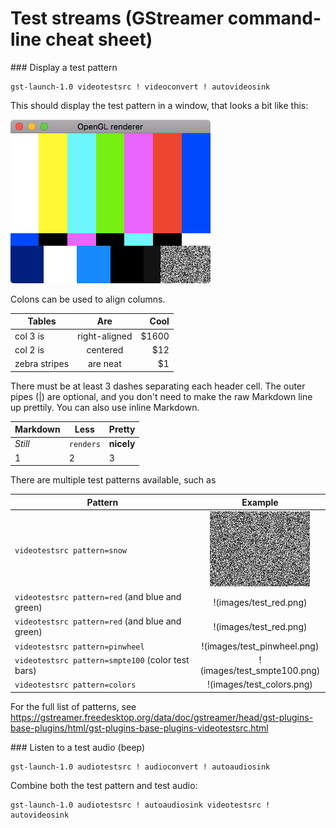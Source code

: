 # Test streams (GStreamer command-line cheat sheet)

### Display a test pattern

```
gst-launch-1.0 videotestsrc ! videoconvert ! autovideosink
```

This should display the test pattern in a window, that looks a 
bit like this:

![Test pattern window](images/test-pattern.png "Test pattern window")

Colons can be used to align columns.

| Tables        | Are           | Cool  |
| ------------- |:-------------:| -----:|
| col 3 is      | right-aligned | $1600 |
| col 2 is      | centered      |   $12 |
| zebra stripes | are neat      |    $1 |

There must be at least 3 dashes separating each header cell.
The outer pipes (|) are optional, and you don't need to make the 
raw Markdown line up prettily. You can also use inline Markdown.

Markdown | Less | Pretty
--- | --- | ---
*Still* | `renders` | **nicely**
1 | 2 | 3

There are multiple test patterns available, such as

| Pattern        | Example           |
| ------------- |:-------------:|
| `videotestsrc pattern=snow`  | ![](images/test_snow.png) |
| `videotestsrc pattern=red` (and blue and green) | !(images/test_red.png) |
| `videotestsrc pattern=red` (and blue and green) | !(images/test_red.png) |
| `videotestsrc pattern=pinwheel` | !(images/test_pinwheel.png) |
| `videotestsrc pattern=smpte100` (color test bars) | !(images/test_smpte100.png) |
| `videotestsrc pattern=colors` | !(images/test_colors.png) |

For the full list of patterns, see https://gstreamer.freedesktop.org/data/doc/gstreamer/head/gst-plugins-base-plugins/html/gst-plugins-base-plugins-videotestsrc.html

### Listen to a test audio (beep)

```
gst-launch-1.0 audiotestsrc ! audioconvert ! autoaudiosink
```

Combine both the test pattern and test audio:

```
gst-launch-1.0 audiotestsrc ! autoaudiosink videotestsrc ! autovideosink
```
